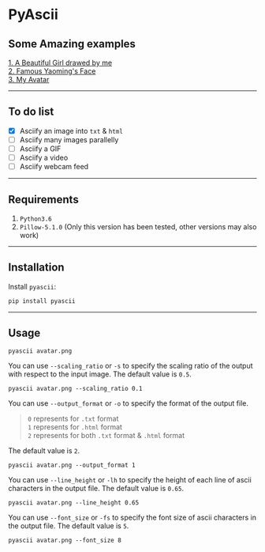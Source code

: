 # PyAscii

## Some Amazing examples
[1. A Beautiful Girl drawed by me](http://zhoudaxia.eu/AsciiArt/examples/test1.html)  
[2. Famous Yaoming's Face](http://zhoudaxia.eu/AsciiArt/examples/yaoming.html)  
[3. My Avatar](http://zhoudaxia.eu/AsciiArt/examples/avatar.html)

---
## To do list
- [x] Asciify an image into `txt` & `html`
- [ ] Asciify many images parallelly
- [ ] Asciify a GIF
- [ ] Asciify a video
- [ ] Asciify webcam feed

---
## Requirements
1. `Python3.6`
2. `Pillow-5.1.0` (Only this version has been tested, other versions may also work)

---
## Installation
Install `pyascii`:

```bash
pip install pyascii
```

---

## Usage
```
pyascii avatar.png
```
You can use `--scaling_ratio` or `-s` to specify the scaling ratio of the output with respect to the input image. The default value is `0.5`.  
```
pyascii avatar.png --scaling_ratio 0.1
```

You can use `--output_format` or `-o` to specify the format of the output file.  
>`0` represents for `.txt` format  
`1` represents for `.html` format  
`2` represents for both `.txt` format & `.html` format

The default value is `2`.
```
pyascii avatar.png --output_format 1
```

You can use `--line_height` or `-lh` to specify the height of each line of ascii characters in the output file. The default value is `0.65`.
```
pyascii avatar.png --line_height 0.65
```

You can use `--font_size` or `-fs` to specify the font size of ascii characters in the output file. The default value is `5`.
```
pyascii avatar.png --font_size 8
```
